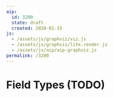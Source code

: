 ```yaml
---
aip:
  id: 3200
  state: draft
  created: 2020-01-15
js:
  - /assets/js/graphviz/viz.js
  - /assets/js/graphviz/lite.render.js
  - /assets/js/aip/aip-graphviz.js
permalink: /3200
---
```


# Field Types (TODO)
